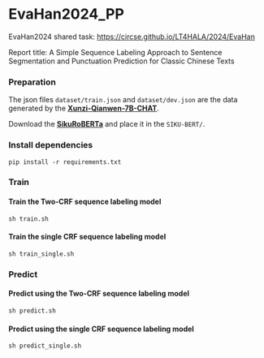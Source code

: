 # EvaHan2024_PP
EvaHan2024 shared task: https://circse.github.io/LT4HALA/2024/EvaHan

Report title: A Simple Sequence Labeling Approach to Sentence Segmentation and Punctuation Prediction for Classic Chinese Texts

### Preparation
The json files `dataset/train.json` and `dataset/dev.json` are the data generated by the [**Xunzi-Qianwen-7B-CHAT**](https://github.com/Xunzi-LLM-of-Chinese-classics/XunziALLM).

Download the [**SikuRoBERTa**](https://github.com/hsc748NLP/SikuBERT-for-digital-humanities-and-classical-Chinese-information-processing) and place it in the `SIKU-BERT/`.

### Install dependencies
```shell
pip install -r requirements.txt
```

### Train

#### Train the Two-CRF sequence labeling model
```shell
sh train.sh
```

#### Train the single CRF sequence labeling model
```shell
sh train_single.sh
```

### Predict

#### Predict using the Two-CRF sequence labeling model
```shell
sh predict.sh
```

#### Predict using the single CRF sequence labeling model
```shell
sh predict_single.sh
```
